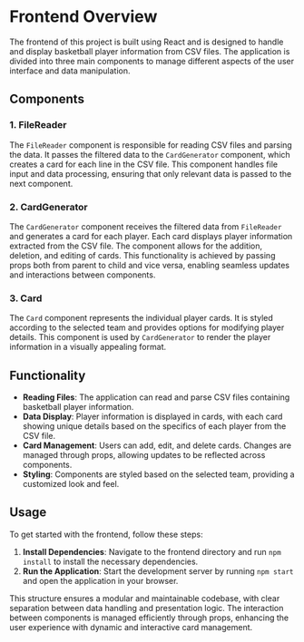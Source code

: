 # Frontend Overview

The frontend of this project is built using React and is designed to handle and display basketball player information from CSV files. The application is divided into three main components to manage different aspects of the user interface and data manipulation.

## Components

### 1. **FileReader**

The `FileReader` component is responsible for reading CSV files and parsing the data. It passes the filtered data to the `CardGenerator` component, which creates a card for each line in the CSV file. This component handles file input and data processing, ensuring that only relevant data is passed to the next component.

### 2. **CardGenerator**

The `CardGenerator` component receives the filtered data from `FileReader` and generates a card for each player. Each card displays player information extracted from the CSV file. The component allows for the addition, deletion, and editing of cards. This functionality is achieved by passing props both from parent to child and vice versa, enabling seamless updates and interactions between components.

### 3. **Card**

The `Card` component represents the individual player cards. It is styled according to the selected team and provides options for modifying player details. This component is used by `CardGenerator` to render the player information in a visually appealing format.

## Functionality

- **Reading Files**: The application can read and parse CSV files containing basketball player information.
- **Data Display**: Player information is displayed in cards, with each card showing unique details based on the specifics of each player from the CSV file.
- **Card Management**: Users can add, edit, and delete cards. Changes are managed through props, allowing updates to be reflected across components.
- **Styling**: Components are styled based on the selected team, providing a customized look and feel.

## Usage

To get started with the frontend, follow these steps:

1. **Install Dependencies**: Navigate to the frontend directory and run `npm install` to install the necessary dependencies.
2. **Run the Application**: Start the development server by running `npm start` and open the application in your browser.

This structure ensures a modular and maintainable codebase, with clear separation between data handling and presentation logic. The interaction between components is managed efficiently through props, enhancing the user experience with dynamic and interactive card management.
